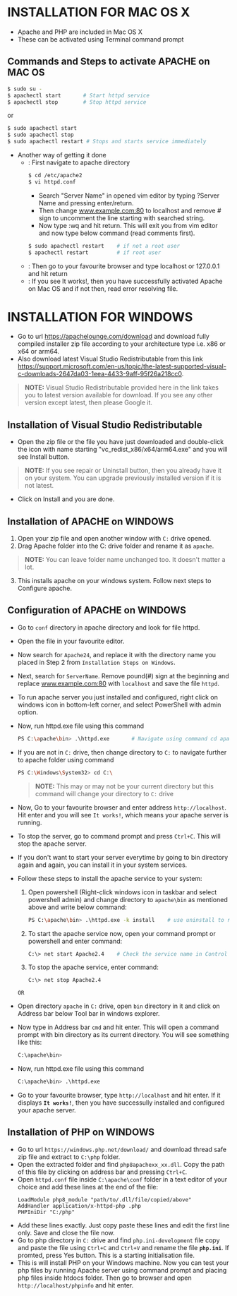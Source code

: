 # **INSTALLATION FOR MAC OS X**
- Apache and PHP are included in Mac OS X
- These can be activated using Terminal command prompt

## Commands and Steps to activate APACHE on MAC OS
```bash
$ sudo su -
$ apachectl start       # Start httpd service
$ apachectl stop        # Stop httpd service

```
or
```bash
$ sudo apachectl start
$ sudo apachectl stop
$ sudo apachectl restart # Stops and starts service immediately
```

 * Another way of getting it done
    * : First navigate to apache directory
        ```bash 
        $ cd /etc/apache2
        $ vi httpd.conf
        ```
        - Search "Server Name" in opened vim editor by typing ?Server Name and pressing enter/return.
        - Then change www.example.com:80 to localhost and remove # sign to uncomment the line starting with searched string.
        - Now type :wq and hit return. This will exit you from vim editor and now type below command (read comments first).
        ```bash
        $ sudo apachectl restart    # if not a root user
        $ apachectl restart         # if root user
        ```
    * : Then go to your favourite browser and type localhost or 127.0.0.1 and hit return
    * : If you see It works!, then you have successfully activated Apache on Mac OS and if not then, read error resolving file.


# **INSTALLATION FOR WINDOWS**
- Go to url https://apachelounge.com/download and download fully compiled installer zip file according to your architecture type i.e. x86 or x64 or arm64.
- Also download latest Visual Studio Redistributable from this link https://support.microsoft.com/en-us/topic/the-latest-supported-visual-c-downloads-2647da03-1eea-4433-9aff-95f26a218cc0.
> **NOTE:** Visual Studio Redistributable provided here in the link takes you to latest version available for download. If you see any other version except latest, then please Google it.

## Installation of Visual Studio Redistributable
- Open the zip file or the file you have just downloaded and double-click the icon with name starting "vc_redist_x86/x64/arm64.exe" and you will see Install button. 
> **NOTE:** If you see repair or Uninstall button, then you already have it on your system. You can upgrade previously installed version if it is not latest.
- Click on Install and you are done.

## Installation of APACHE on WINDOWS
1. Open your zip file and open another window with ` C: ` drive opened.
2. Drag Apache folder into the C: drive folder and rename it as `apache`.
> **NOTE:** You can leave folder name unchanged too. It doesn't matter a lot.
3. This installs apache on your windows system. Follow next steps to Configure apache.

## Configuration of APACHE on WINDOWS
- Go to `conf` directory in apache directory and look for file httpd.
- Open the file in your favourite editor.
- Now search for `Apache24`, and replace it with the directory name you placed in Step 2 from `Installation Steps on Windows`.
- Next, search for `ServerName`. Remove pound(#) sign at the beginning and replace www.example.com:80 with `localhost` and save the file `httpd`.
- To run apache server you just installed and configured, right click on windows icon in bottom-left corner, and select PowerShell with admin option.
- Now, run httpd.exe file using this command
    ```bash
    PS C:\apache\bin> .\httpd.exe       # Navigate using command cd apache\bin if in C: drive
    ```
- If you are not in `C:` drive, then change directory to `C:` to navigate further to apache folder using command
    ```bash
    PS C:\Windows\System32> cd C:\      
    ```
    > **NOTE:** This may or may not be your current directory but this command will change your directory to `C:` drive
    
- Now, Go to your favourite browser and enter address `http://localhost`. Hit enter and you will see `It works!`, which means your apache server is running.
- To stop the server, go to command prompt and press `Ctrl+C`. This will stop the apache server.
- If you don't want to start your server everytime by going to bin directory again and again, you can install it in your system services.
- Follow these steps to install the apache service to your system:
    1. Open powershell (Right-click windows icon in taskbar and select powershell admin) and change directory to `apache\bin` as mentioned above and write below command:
        ```bash
        PS C:\apache\bin> .\httpd.exe -k install    # use uninstall to remove
        ```
    2. To start the apache service now, open your command prompt or powershell and enter command:
        ```bash
        C:\> net start Apache2.4    # Check the service name in Control pannel's View Service option
        ```
    3. To stop the apache service, enter command:
        ```bash
        C:\> net stop Apache2.4
        ```
    `OR`
- Open directory `apache` in `C:` drive, open `bin` directory in it and click on Address bar below Tool bar in windows explorer.
- Now type in Address bar `cmd` and hit enter. This will open a command prompt with bin directory as its current directory. You will see something like this:
    ```sh
    C:\apache\bin>
    ```
- Now, run httpd.exe file using this command
    ```bash
    C:\apache\bin> .\httpd.exe
    ```
- Go to your favourite browser, type `http://localhost` and hit enter. If it displays **`It works!`**, then you have successully installed and configured your apache server.


## Installation of PHP on WINDOWS
- Go to url `https://windows.php.net/download/` and download thread safe zip file and extract to `C:\php` folder.
- Open the extracted folder and find `php8apachexx_xx.dll`. Copy the path of this file by clicking on address bar and pressing `Ctrl+C`.
- Open `httpd.conf` file inside `C:\apache\conf` folder in a text editor of your choice and add these lines at the end of the file:
    ```text
    LoadModule php8_module "path/to/.dll/file/copied/above"
    AddHandler application/x-httpd-php .php
    PHPIniDir "C:/php"
    ```
- Add these lines exactly. Just copy paste these lines and edit the first line only. Save and close the file now.
- Go to php directory in `C:` drive and find `php.ini-development` file copy and paste the file using `Ctrl+C` and `Ctrl+V` and rename the file **`php.ini`**. If promted, press Yes button. This is a starting initialisation file.
- This is will install PHP on your Windows machine. Now you can test your php files by running Apache server using command prompt and placing php files inside htdocs folder. Then go to browser and open `http://localhost/phpinfo` and hit enter.

